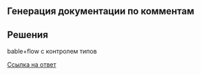 
## Генерация документации по комментам


## Решения

bable+flow с контролем типов

[Ссылка на ответ](https://github.com/NikitaSH999/webportfolio/blob/master/Web/JS5/result2.md)

